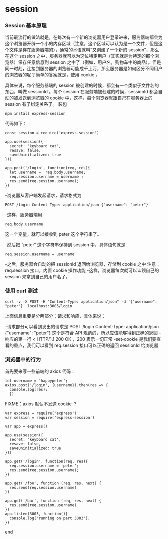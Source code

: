 # session
### Session 基本原理

当前最流行的做法就是，在每次有一个新的浏览器用户登录进来，服务器端都会为这个浏览器开辟一个小的内存区域（注意，这个区域可以认为是一个文件，但是这个文件是存在服务器端的），通常的术语就叫”又创建了一个新的 session“，那么在这个 session 之中，服务器就可以为这位特定用户（其实就是为特定的那个浏览器）保存任意信息到 session 之中了（例如，用户名，购物车中的商品）。但是同一时刻，连接到服务器的浏览器可能成千上万，那么服务器是如何区分不同用户的浏览器的呢？简单的答案就是，使用 cookie 。

具体来说，每个服务器端的 session 被创建的时候，都会有一个类似于文件名的东西，叫做 sessionId 。每个 session 在服务端被创建的时候，sessionId 都会自动的被发送到浏览器的 cookie 中，这样，每个浏览器就跟自己在服务器上的 session 有了绑定关系了。
装包
```
npm install express-session
```
代码如下：
```
const session = require('express-session')

app.use(session({
  secret: 'keyboard cat',
  resave: false,
  saveUninitialized: true
}))

app.post('/login', function(req, res){
  let username =  req.body.username;
  req.session.username = username ;
  res.send(req.session.username);
})
```

-浏览器从客户端发起请求，请求格式为
```
POST /login Content-Type: application/json {"username": "peter"}
```
-这样，服务器端用
```
req.body.username
```
这一个变量，就可以接收到 peter 这个字符串了。

-然后把 ”peter“ 这个字符串保持到 session 中，具体语句就是
```
req.session.username = username
```
-之后，服务器会自动的把 sessionId 返回给浏览器，存储到 cookie 之中
     注意：req.session 接口，内置 cookie 操作功能
-这样，浏览器每次就可以认领自己的 session 来拿到自己的用户名了。
### 使用 curl 测试
```
curl -v -X POST -H "Content-Type: application/json" -d '{"username": "peter"}' localhost:3005/login
```
上面信息重要是分两部分：请求和响应，具体来说：

-请求部分可以看到发出的请求是 POST /login Content-Type: application/json {"username": "peter"} 这个是符合 API 规范的，所以应该能够得到正确的返回
-响应的第一行 < HTTP/1.1 200 OK ，200 表示一切正常
-set-cookie 是我们要查看的重点，我们可以看到 req.session 接口可以正确的返回 sessionId 给浏览器

### 浏览器中的行为
首先要来写一些前端的 axios 代码：
```
let username = 'happypeter';
axios.post('/login', {username}).then(res => {
  console.log(res);
  })
```
FIXME：axios 默认不发送 cookie ？
```
var express = require('express')
var session = require('express-session')

var app = express()

app.use(session({
  secret: 'keyboard cat',
  resave: false,
  saveUninitialized: true
}))

app.get('/login', function(req, res){
  req.session.username = 'peter';
  res.send(req.session.username);
})

app.get('/foo', function (req, res, next) {
  res.send(req.session.username)
})

app.get('/bar', function (req, res, next) {
  res.send(req.session.username)
})
app.listen(3003, function(){
  console.log('running on part 3003');
})
```










end

